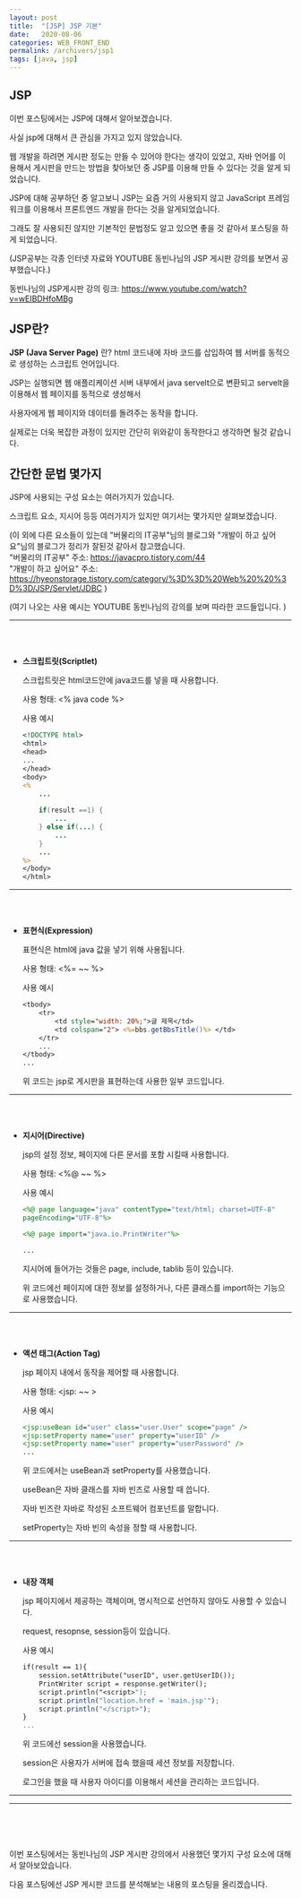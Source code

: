 ```yaml
---
layout: post
title:  "[JSP] JSP 기본"
date:   2020-08-06
categories: WEB_FRONT_END
permalink: /archivers/jsp1
tags: [java, jsp]
---
```


## JSP

이번 포스팅에서는 JSP에 대해서 알아보겠습니다.   

사실 jsp에 대해서 큰 관심을 가지고 있지 않았습니다.   

웹 개발을 하려면 게시판 정도는 만들 수 있어야 한다는 생각이 있었고, 자바 언어를 이용해서 게시판을
만드는 방법을 찾아보던 중 JSP를 이용해 만들 수 있다는 것을 알게 되었습니다.   

JSP에 대해 공부하던 중 알고보니 JSP는 요즘 거의 사용되지 않고 
JavaScript 프레임워크를 이용해서 프론트엔드 개발을 한다는 것을 알게되었습니다.   

그래도 잘 사용되진 않지만 기본적인 문법정도 알고 있으면 좋을 것 같아서 포스팅을 하게 되었습니다.   

(JSP공부는 각종 인터넷 자료와 YOUTUBE 동빈나님의 JSP 게시판 강의를 보면서 공부했습니다.)   

동빈나님의 JSP게시판 강의 링크: <https://www.youtube.com/watch?v=wEIBDHfoMBg>   
   

## JSP란?

**JSP (Java Server Page)** 란? html 코드내에 자바 코드를 삽입하여 웹 서버를 동적으로 생성하는 스크립트 언어입니다.   

JSP는 실행되면 웹 애플리케이션 서버 내부에서 java servelt으로 변환되고 servelt을 이용해서 웹 페이지를 동적으로 생성해서

사용자에게 웹 페이지와 데이터를 돌려주는 동작을 합니다.   

실제로는 더욱 복잡한 과정이 있지만 간단히 위와같이 동작한다고 생각하면 될것 같습니다.   
   

## 간단한 문법 몇가지

JSP에 사용되는 구성 요소는 여러가지가 있습니다.   

스크립트 요소, 지시어 등등 여러가지가 있지만 여기서는 몇가지만 살펴보겠습니다.   

(이 외에 다른 요소들이 있는데 "버물리의 IT공부"님의 블로그와 "개발이 하고 싶어요"님의 블로그가 정리가 잘된것 같아서 참고했습니다.   
"버물리의 IT공부" 주소: <https://javacpro.tistory.com/44>   
"개발이 하고 싶어요" 주소: <https://hyeonstorage.tistory.com/category/%3D%3D%20Web%20%20%3D%3D/JSP/Servlet/JDBC>
)   

(여기 나오는 사용 예시는 YOUTUBE 동빈나님의 강의를 보며 따라한 코드들입니다.   )   

* * *   
<br/><br/>

- **스크립트릿(Scriptlet)**   

	스크립트릿은 html코드안에 java코드를 넣을 때 사용합니다.   
	
	사용 형태: <% java code %>   
	
	사용 예시   
	
	~~~jsp
	<!DOCTYPE html>
	<html>
	<head>
	...
	</head>
	<body>
	<%
		...
		
		if(result ==1) {
			...
		} else if(...) {
			...
		}
		...
	%>
	</body>
	</html>
	~~~   
	
* * *   
<br/><br/>

- **표현식(Expression)**   

	표현식은 html에 java 값을 넣기 위해 사용됩니다.   
	
	사용 형태: <%= ~~ %>   
	
	사용 예시   
	
	~~~jsp
	<tbody>
		<tr>
			<td style="width: 20%;">글 제목</td>
			<td colspan="2"> <%=bbs.getBbsTitle()%> </td>
		</tr>
		...
	</tbody>
	...
	~~~   
	위 코드는 jsp로 게시판을 표현하는데 사용한 일부 코드입니다.   
	
* * *   
<br/><br/>

- **지시어(Directive)**   

	jsp의 설정 정보, 페이지에 다른 문서를 포함 시킬때 사용합니다.   
	
	사용 형태: <%@ ~~ %>   
	
	사용 예시   
	
	~~~jsp
	<%@ page language="java" contentType="text/html; charset=UTF-8"
	pageEncoding="UTF-8"%>
	
	<%@ page import="java.io.PrintWriter"%>
	
	...
	~~~   
	
	지시어에 들어가는 것들은 page, include, tablib 등이 있습니다.   
	
	위 코드에선 페이지에 대한 정보를 설정하거나, 다른 클래스를 import하는 기능으로 사용했습니다.   
	
* * *   
<br/><br/>

- **액션 태그(Action Tag)**   

	jsp 페이지 내에서 동작을 제어할  때 사용합니다.   
	
	사용 형태: <jsp: ~~ >   
	
	사용 예시   
	
	~~~jsp
	<jsp:useBean id="user" class="user.User" scope="page" />
	<jsp:setProperty name="user" property="userID" />
	<jsp:setProperty name="user" property="userPassword" />
	...
	~~~   
	
	위 코드에서는 useBean과 setProperty를 사용했습니다.   
	
	useBean은 자바 클래스를 자바 빈즈로 사용할 때 씁니다.   
	
	자바 빈즈란 자바로 작성된 소프트웨어 컴포넌트를 말합니다.   
	
	setProperty는 자바 빈의 속성을 정할 때 사용합니다.   

* * *      
<br/><br/>

- **내장 객체**   

	jsp 페이지에서 제공하는 객체이며, 명시적으로 선언하지 않아도 사용할 수 있습니다.   
	
	request, resopnse, session등이 있습니다.   
	
	사용 예시   
	
	~~~jsp
	if(result == 1){
		session.setAttribute("userID", user.getUserID()); 
		PrintWriter script = response.getWriter();
		script.println("<script>");
		script.println("location.href = 'main.jsp'");
		script.println("</script>");
	}
	...
	~~~   
	
	위 코드에선 session을 사용했습니다.   
	
	session은 사용자가 서버에 접속 했을때 세션 정보를 저장합니다.   
	 
	로그인을 했을 때 사용자 아이디를 이용해서 세션을 관리하는 코드입니다.   
	
	
* * *   
* * *   
<br/><br/><br/>

이번 포스팅에서는 동빈나님의 JSP 게시판 강의에서 사용했던 몇가지 구성 요소에 대해서 알아보았습니다.   

다음 포스팅에선 JSP 게시판 코드를 분석해보는 내용의 포스팅을 올리겠습니다.   
   
   